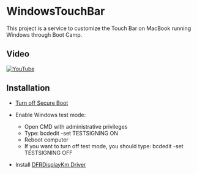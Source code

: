 # WindowsTouchBar
This project is a service to customize the Touch Bar on MacBook running Windows through Boot Camp.

## Video
[![YouTube](https://img.youtube.com/vi/rNw6GQztJYA/0.jpg)](https://www.youtube.com/watch?v=rNw6GQztJYA "YouTube")

## Installation

* [Turn off Secure Boot](https://support.apple.com/en-us/HT208198)
* Enable Windows test mode:
  * Open CMD with administrative privileges
  * Type: bcdedit -set TESTSIGNING ON
  * Reboot computer
  * If you want to turn off test mode, you should type: bcdedit -set TESTSIGNING OFF

* Install [DFRDisplayKm Driver](https://github.com/Naozumi520/DFRDisplayKm/releases)
